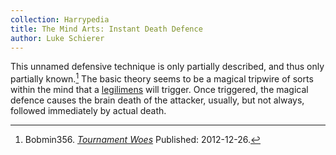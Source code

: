 ```yaml
---
collection: Harrypedia
title: The Mind Arts: Instant Death Defence
author: Luke Schierer
---
```


This unnamed defensive technique is only partially described, and thus only
partially known.[^211026-1]  The basic theory seems to be a magical tripwire of
sorts within the mind that a [legilimens][Legilimency] will trigger.  Once
triggered, the magical defence causes the brain death of the attacker, usually,
but not always, followed immediately by actual death. 

[Legilimency]: <../../spells/legilimens>

[^211026-1]: Bobmin356.
    _[Tournament Woes](https://www.fanfiction.net/s/8837107)_
    Published: 2012-12-26.


